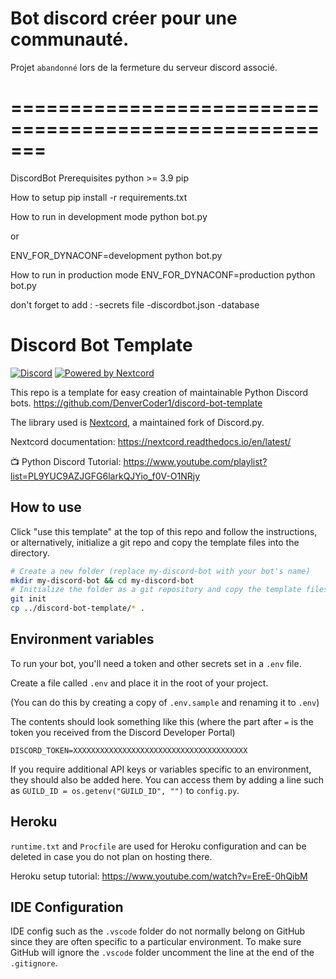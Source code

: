# Bot discord créer pour une communauté.
Projet `abandonné` lors de la fermeture du serveur discord associé.

# =======================================================

DiscordBot
Prerequisites
python >= 3.9 pip

How to setup
pip install -r requirements.txt

How to run in development mode
python bot.py

or

ENV_FOR_DYNACONF=development python bot.py

How to run in production mode
ENV_FOR_DYNACONF=production python bot.py

don't forget to add :
-secrets file
-discordbot.json
-database

# Discord Bot Template

[![Discord](https://img.shields.io/discord/819650821314052106?color=7289DA&logo=discord&logoColor=white)](https://discord.gg/fPrdqh3Zfu "Dev Pro Tips Discussion & Support Server")
[![Powered by Nextcord](https://custom-icon-badges.herokuapp.com/badge/-Powered%20by%20Nextcord-0d1620?logo=nextcord)](https://github.com/nextcord/nextcord "Powered by Nextcord Python API Wrapper")

This repo is a template for easy creation of maintainable Python Discord bots.
https://github.com/DenverCoder1/discord-bot-template

The library used is [Nextcord](https://github.com/nextcord/nextcord), a maintained fork of Discord.py.

Nextcord documentation: https://nextcord.readthedocs.io/en/latest/

📺 Python Discord Tutorial: https://www.youtube.com/playlist?list=PL9YUC9AZJGFG6larkQJYio_f0V-O1NRjy

## How to use

Click "use this template" at the top of this repo and follow the instructions, or alternatively, initialize a git repo and copy the template files into the directory.

```bash
# Create a new folder (replace my-discord-bot with your bot's name)
mkdir my-discord-bot && cd my-discord-bot
# Initialize the folder as a git repository and copy the template files
git init
cp ../discord-bot-template/* .
```

## Environment variables

To run your bot, you'll need a token and other secrets set in a `.env` file.

Create a file called `.env` and place it in the root of your project.

(You can do this by creating a copy of `.env.sample` and renaming it to `.env`)

The contents should look something like this (where the part after `=` is the token you received from the Discord Developer Portal)

```
DISCORD_TOKEN=XXXXXXXXXXXXXXXXXXXXXXXXXXXXXXXXXXXXXXX
```

If you require additional API keys or variables specific to an environment, they should also be added here. You can access them by adding a line such as `GUILD_ID = os.getenv("GUILD_ID", "")` to `config.py`.

## Heroku

`runtime.txt` and `Procfile` are used for Heroku configuration and can be deleted in case you do not plan on hosting there.

Heroku setup tutorial: https://www.youtube.com/watch?v=EreE-0hQibM

## IDE Configuration

IDE config such as the `.vscode` folder do not normally belong on GitHub since they are often specific to a particular environment. To make sure GitHub will ignore the `.vscode` folder uncomment the line at the end of the `.gitignore`.
